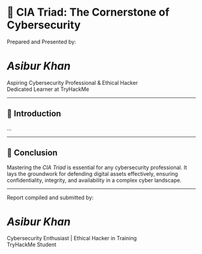 # 🔐 CIA Triad: The Cornerstone of Cybersecurity  
Prepared and Presented by:  

# *Asibur Khan*  
Aspiring Cybersecurity Professional & Ethical Hacker  
Dedicated Learner at TryHackMe  

---

## 🌟 Introduction  
...

---

## 🎯 Conclusion  
Mastering the *CIA Triad* is essential for any cybersecurity professional. It lays the groundwork for defending digital assets effectively, ensuring confidentiality, integrity, and availability in a complex cyber landscape.

---

Report compiled and submitted by:  

# *Asibur Khan*  
Cybersecurity Enthusiast | Ethical Hacker in Training  
TryHackMe Student
